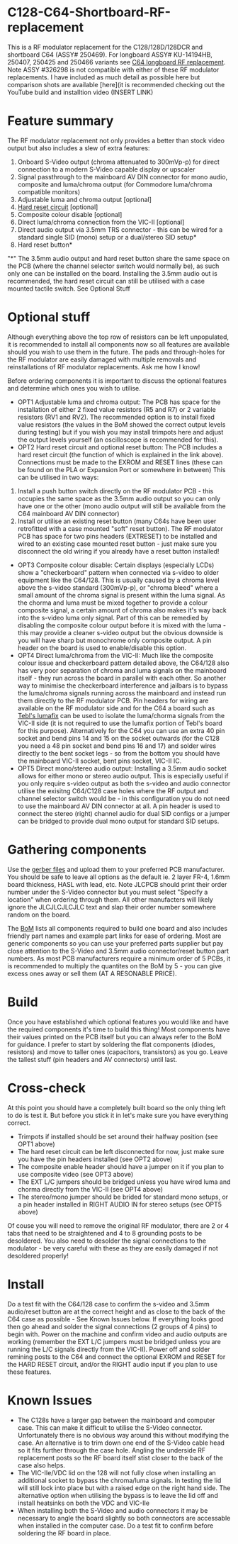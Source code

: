 # C128-C64-Shortboard-RF-replacement
This is a RF modulator replacement for the C128/128D/128DCR and shortboard C64 (ASSY# 250469). For longboard ASSY# KU-14194HB, 250407, 250425 and 250466 variants see [C64 longboard RF replacement](https://github.com/TheRetroChannel/C64-Longboard-RF-replacement). Note ASSY #326298 is not compatible with either of these RF modulator replacements. I have included as much detail as possible here but comparison shots are available [here](it is recommended checking out the YouTube build and installtion video (INSERT LINK)

# Feature summary
The RF modulator replacement not only provides a better than stock video output but also includes a slew of extra features:
1. Onboard S-Video output (chroma attenuated to 300mVp-p) for direct connection to a modern S-Video capable display or upscaler
2. Signal passthrough to the mainboard AV DIN connector for mono audio, composite and luma/chroma output (for Commodore luma/chroma compatible monitors)
3. Adjustable luma and chroma output [optional]
4. [Hard reset circuit](https://ist.uwaterloo.ca/~schepers/MJK/hard_reset.html) [optional]
5. Composite colour disable [optional]
6. Direct luma/chroma connection from the VIC-II [optional]
7. Direct audio output via 3.5mm TRS connector - this can be wired for a standard single SID (mono) setup or a dual/stereo SID setup*
8. Hard reset button*

"*" The 3.5mm audio output and hard reset button share the same space on the PCB (where the channel selector switch would normally be), as such only one can be installed on the board. Installing the 3.5mm audio out is recommended, the hard reset circuit can still be utilised with a case mounted tactile switch. See Optional Stuff

# Optional stuff
Although everything above the top row of resistors can be left unpopulated, it is recommended to install all components now so all features are available should you wish to use them in the future. The pads and through-holes for the RF modulator are easily damaged with multiple removals and reinstallations of RF modulator replacements. Ask me how I know!

Before ordering components it is important to discuss the optional features and determine which ones you wish to utilise.
* OPT1 Adjustable luma and chroma output: The PCB has space for the installation of either 2 fixed value resistors (R5 and R7) or 2 variable resistors (RV1 and RV2). The recommended option is to install fixed value resistors (the values in the BoM showed the correct output levels during testing) but if you wish you may install trimpots here and adjust the output levels yourself (an oscilloscope is recommended for this). 
* OPT2 Hard reset circuit and optional reset button: The PCB includes a hard reset circuit (the function of which is explained in the link above). Connections must be made to the EXROM and RESET lines (these can be found on the PLA or Expansion Port or somewhere in between) This can be utilised in two ways: 
1. Install a push button switch directly on the RF modulator PCB - this occupies the same space as the 3.5mm audio output so you can only have one or the other (mono audio output will still be available from the C64 mainboard AV DIN connector)
2. Install or utilise an existing reset button (many C64s have been user retrofitted with a case mounted "soft" reset button). The RF modulator PCB has space for two pins headers (EXTRESET) to be installed and wired to an existing case mounted reset button - just make sure you disconnect the old wiring if you already have a reset button installed!
* OPT3 Composite colour disable: Certain displays (especially LCDs) show a "checkerboard" pattern when connected via s-video to older equipment like the C64/128. This is usually caused by a chroma level above the s-video standard (300mVp-p), or "chroma bleed" where a small amount of the chroma signal is present within the luma signal. As the chorma and luma must be mixed together to provide a colour composite signal, a certain amount of chroma also makes it's way back into the s-video luma only signal. Part of this can be remedied by disabling the composite colour output before it is mixed with the luma - this may provide a cleaner s-video output but the obvious downside is you will have sharp but monochrome only composite output. A pin header on the board is used to enable/disable this option.
* OPT4 Direct luma/chroma from the VIC-II: Much like the composite colour issue and checkerboard pattern detailed above, the C64/128 also has very poor separation of chroma and luma signals on the mainboard itself - they run across the board in parallel with each other. So another way to minimise the checkerboard interference and jailbars is to bypass the luma/chroma signals running across the mainboard and instead run them directly to the RF modulator PCB. Pin headers for wiring are available on the RF modulator side and for the C64 a board such as [Tebl's lumafix](https://github.com/tebl/C64-Lumafix) can be used to isolate the luma/chorma signals from the VIC-II side (it is not required to use the lumafix portion of Tebl's board for this purpose). Alternatively for the C64 you can use an extra 40 pin socket and bend pins 14 and 15 on the socket outwards (for the C128 you need a 48 pin socket and bend pins 16 and 17) and solder wires directly to the bent socket legs - so from the bottom you should have the mainboard VIC-II socket, bent pins socket, VIC-II IC.
* OPT5 Direct mono/stereo audio output: Installing a 3.5mm audio socket allows for either mono or stereo audio output. This is especially useful if you only require s-video output as both the s-video and audio connector utilise the exisitng C64/C128 case holes where the RF output and channel selector switch would be - in this configuration you do not need to use the mainboard AV DIN connector at all. A pin header is used to connect the stereo (right) channel audio for dual SID configs or a jumper can be bridged to provide dual mono output for standard SID setups.
 
# Gathering components
Use the [gerber files](https://github.com/TheRetroChannel/C128-C64-Shortboard-RF-replacement/raw/main/Gerber_C64%20SHORTBOARD%20RF%20MOD%20REPLACEMENT.zip) and upload them to your preferred PCB manufacturer. You should be safe to leave all options as the default ie. 2 layer FR-4, 1.6mm board thickness, HASL with lead, etc. Note JLCPCB should print their order number under the S-Video connector but you must select "Specify a location" when ordering through them. All other manufacters will likely ignore the JLCJLCJLCJLC text and slap their order number somewhere random on the board.

The [BoM](https://github.com/TheRetroChannel/C128-C64-Shortboard-RF-replacement/blob/main/BOM_C64%20SHORTBOARD%20RF%20MOD%20REPLACEMENT.csv) lists all components required to build one board and also includes friendly part names and example part links for ease of ordering. Most are generic components so you can use your preferred parts supplier but pay close attention to the S-Video and 3.5mm audio connector/reset button part numbers. As most PCB manufacturers require a minimum order of 5 PCBs, it is recommended to multiply the quantites on the BoM by 5 - you can give excess ones away or sell them (AT A RESONABLE PRICE). 

# Build
Once you have established which optional features you would like and have the required components it's time to build this thing! Most components have their values printed on the PCB itself but you can always refer to the BoM for guidance. I prefer to start by soldering the flat components (diodes, resistors) and move to taller ones (capacitors, transistors) as you go. Leave the tallest stuff (pin headers and AV connectors) until last.

# Cross-check
At this point you should have a completely built board so the only thing left to do is test it. But before you stick it in let's make sure you have everything correct.
* Trimpots if installed should be set around their halfway position (see OPT1 above)
* The hard reset circuit can be left disconnected for now, just make sure you have the pin headers installed (see OPT2 above)
* The composite enable header should have a jumper on it if you plan to use composite video (see OPT3 above)
* The EXT L/C jumpers should be bridged unless you have wired luma and chorma directly from the VIC-II (see OPT4 above)
* The stereo/mono jumper should be brided for standard mono setups, or a pin header installed in RIGHT AUDIO IN for stereo setups (see OPT5 above)

Of couse you will need to remove the original RF modulator, there are 2 or 4 tabs that need to be straightened and 4 to 8 grounding posts to be desoldered. You also need to desolder the signal connections to the modulator - be very careful with these as they are easily damaged if not desoldered properly!

# Install
Do a test fit with the C64/128 case to confirm the s-video and 3.5mm audio/reset button are at the correct height and as close to the back of the C64 case as possible - See Known Issues below. If everything looks good then go ahead and solder the signal connections (2 groups of 4 pins) to begin with. Power on the machine and confirm video and audio outputs are working (remember the EXT L/C jumpers must be bridged unless you are running the L/C signals directly from the VIC-II). Power off and solder remining posts to the C64 and connect the optional EXROM and RESET for the HARD RESET circuit, and/or the RIGHT audio input if you plan to use these features.

# Known Issues
* The C128s have a larger gap between the mainboard and computer case. This can make it difficult to utilise the S-Video connector. Unfortunately there is no obvious way around this without modifying the case. An alternative is to trim down one end of the S-Video cable head so it fits further through the case hole. Angling the underside RF replacement posts so the RF board itself stist closer to the back of the case also helps.
* The VIC-IIe/VDC lid on the 128 will not fully close when installing an additional socket to bypass the chroma/luma signals. In testing the lid will still lock into place but with a raised edge on the right hand side. The alternative option when utilising the bypass is to leave the lid off and install heatsinks on both the VDC and VIC-IIe
* When installing both the S-Video and audio connectors it may be necessary to angle the board slightly so both connectors are accessable when installed in the computer case. Do a test fit to confirm before soldering the RF board in place.
